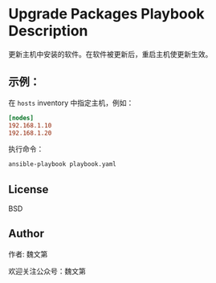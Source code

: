 # Upgrade Packages Playbook Description

更新主机中安装的软件。在软件被更新后，重启主机使更新生效。

示例：
-----

在 `hosts` inventory 中指定主机，例如：

```ini
[nodes]
192.168.1.10
192.168.1.20
```

执行命令：

```bash
ansible-playbook playbook.yaml
```

License
-------

BSD

Author
------------------

作者: 魏文第

欢迎关注公众号：魏文第
